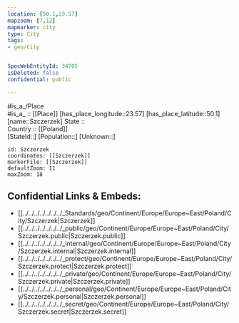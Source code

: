 ```yaml
---
location: [50.1,23.57] 
mapzoom: [7,12] 
mapmarker: city 
type: City
tags:
- geo/City


SpocWebEntityId: 34705
isDeleted: false
confidential: public

---
```

#is_a_/Place  
#is_a_ :: [[Place]] 
[has_place_longitude::23.57] 
[has_place_latitude::50.1] 
[name::Szczerzek] 
State ::  
Country :: [[Poland]]  
[StateId::] 
[Population::] 
[Unknown::] 


```leaflet
id: Szczerzek
coordinates: [[Szczerzek]] 
markerFile: [[Szczerzek]] 
defaultZoom: 11 
maxZoom: 18
```


## Confidential Links & Embeds: 
- [[../../../../../../../_Standards/geo/Continent/Europe/Europe~East/Poland/City/Szczerzek|Szczerzek]] 
- [[../../../../../../../_public/geo/Continent/Europe/Europe~East/Poland/City/Szczerzek.public|Szczerzek.public]] 
- [[../../../../../../../_internal/geo/Continent/Europe/Europe~East/Poland/City/Szczerzek.internal|Szczerzek.internal]] 
- [[../../../../../../../_protect/geo/Continent/Europe/Europe~East/Poland/City/Szczerzek.protect|Szczerzek.protect]] 
- [[../../../../../../../_private/geo/Continent/Europe/Europe~East/Poland/City/Szczerzek.private|Szczerzek.private]] 
- [[../../../../../../../_personal/geo/Continent/Europe/Europe~East/Poland/City/Szczerzek.personal|Szczerzek.personal]] 
- [[../../../../../../../_secret/geo/Continent/Europe/Europe~East/Poland/City/Szczerzek.secret|Szczerzek.secret]] 
